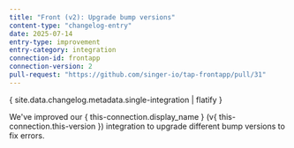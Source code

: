 ```yaml
---
title: "Front (v2): Upgrade bump versions"
content-type: "changelog-entry"
date: 2025-07-14
entry-type: improvement
entry-category: integration
connection-id: frontapp
connection-version: 2
pull-request: "https://github.com/singer-io/tap-frontapp/pull/31"
---
```

{ site.data.changelog.metadata.single-integration | flatify }

We've improved our { this-connection.display_name } (v{ this-connection.this-version }) integration to upgrade different bump versions to fix errors.